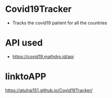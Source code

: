 # Covid19Tracker
- Tracks the covid19 patient for all the countries

# API used
- https://covid19.mathdro.id/api

# linktoAPP

https://atulraj151.github.io/Covid19Tracker/
